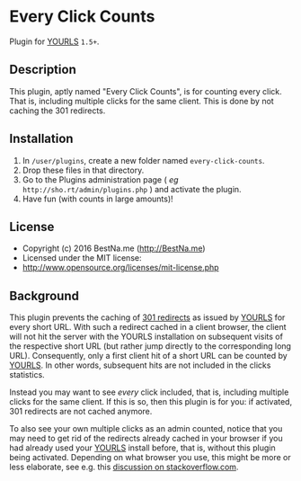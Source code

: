 Every Click Counts
==================

Plugin for [YOURLS](http://yourls.org) `1.5+`. 

Description
-----------
This plugin, aptly named "Every Click Counts", is for counting every click. That is, including multiple clicks for the same client. This is done by not caching the 301 redirects.

Installation
------------
1. In `/user/plugins`, create a new folder named `every-click-counts`.
2. Drop these files in that directory.
3. Go to the Plugins administration page ( *eg* `http://sho.rt/admin/plugins.php` ) and activate the plugin.
4. Have fun (with counts in large amounts)!

License
-------
* Copyright (c) 2016 BestNa.me (http://BestNa.me)
* Licensed under the MIT license:
* http://www.opensource.org/licenses/mit-license.php

Background
--------------
This plugin prevents the caching of [301 redirects](https://en.wikipedia.org/wiki/HTTP_301) as issued by [YOURLS](http://yourls.org) for every short URL. With such a redirect cached in a client browser, the client will not hit the server with the YOURLS installation on subsequent visits of the respective short URL (but rather jump directly to the corresponding long URL). Consequently, only a first client hit of a short URL can be counted by [YOURLS](http://yourls.org). In other words, subsequent hits are not included in the clicks statistics. 

Instead you may want to see *every* click included, that is, including multiple clicks for the same client. If this is so, then this plugin is for you: if activated, 301 redirects are not cached anymore.

To also see your own multiple clicks as an admin counted, notice that you may need to get rid of the redirects already cached in your browser if you had already used your [YOURLS](http://yourls.org) install before, that is, without this plugin being activated. Depending on what browser you use, this might be more or less elaborate, see e.g. this [discussion on stackoverflow.com](http://stackoverflow.com/questions/9130422/how-long-do-browsers-cache-http-301s).

